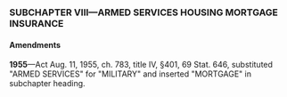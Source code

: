 ### SUBCHAPTER VIII—ARMED SERVICES HOUSING MORTGAGE INSURANCE ###

#### Amendments ####

**1955**—Act Aug. 11, 1955, ch. 783, title IV, §401, 69 Stat. 646, substituted "ARMED SERVICES" for "MILITARY" and inserted "MORTGAGE" in subchapter heading.